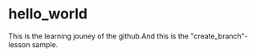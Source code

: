 # hello_world
This is the learning jouney of the github.And this is the "create_branch"-lesson sample.
